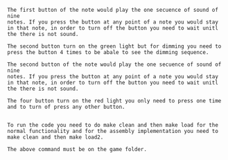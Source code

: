 
	The first button of the note would play the one secuence of sound of nine
	notes. If you press the button at any point of a note you would stay
	in that note, in order to turn off the button you need to wait unitl
	the there is not sound.

	The second button turn on the green light but for dimming you need to
	press the button 4 times to be abale to see the dimming sequence.
	
	The second button of the note would play the one secuence of sound of nine
	notes. If you press the button at any point of a note you would stay
	in that note, in order to turn off the button you need to wait unitl
	the there is not sound.
	
	The four button turn on the red light you only need to press one time
	and to turn of press any other button.


	To run the code you need to do make clean and then make load for the
	normal functionality and for the assembly implementation you need to
	make clean and then make load2.

	The above command must be on the game folder.

	
